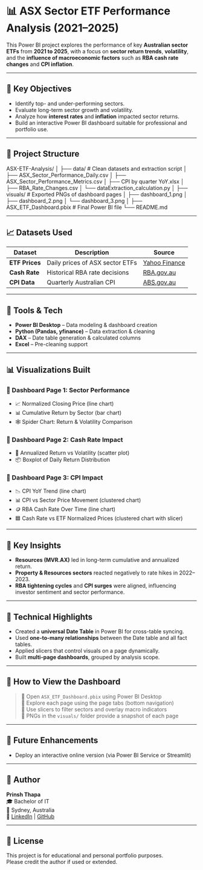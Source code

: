 # 📊 ASX Sector ETF Performance Analysis (2021–2025)

This Power BI project explores the performance of key **Australian sector ETFs** from **2021 to 2025**, with a focus on **sector return trends**, **volatility**, and the **influence of macroeconomic factors** such as **RBA cash rate changes** and **CPI inflation**.

---

## 🧠 Key Objectives

- Identify top- and under-performing sectors.
- Evaluate long-term sector growth and volatility.
- Analyze how **interest rates** and **inflation** impacted sector returns.
- Build an interactive Power BI dashboard suitable for professional and portfolio use.

---

## 📁 Project Structure

ASX-ETF-Analysis/
│
├── data/ # Clean datasets and extraction script
│ ├── ASX_Sector_Performance_Daily.csv
│ ├── ASX_Sector_Performance_Metrics.csv
│ ├── CPI by quarter YoY.xlsx
│ ├── RBA_Rate_Changes.csv
│ └── dataExtraction_calculation.py
│
├── visuals/ # Exported PNGs of dashboard pages
│ ├── dashboard_1.png
│ ├── dashboard_2.png
│ └── dashboard_3.png
│
├── ASX_ETF_Dashboard.pbix # Final Power BI file
└── README.md

---

## 📈 Datasets Used

| Dataset        | Description                          | Source               |
|----------------|--------------------------------------|----------------------|
| **ETF Prices** | Daily prices of ASX sector ETFs      | [Yahoo Finance](https://finance.yahoo.com/) |
| **Cash Rate**  | Historical RBA rate decisions        | [RBA.gov.au](https://www.rba.gov.au/statistics/cash-rate/)    |
| **CPI Data**   | Quarterly Australian CPI             | [ABS.gov.au](https://www.abs.gov.au)        |

---

## 🔧 Tools & Tech

- **Power BI Desktop** – Data modeling & dashboard creation
- **Python (Pandas, yfinance)** – Data extraction & cleaning
- **DAX** – Date table generation & calculated columns
- **Excel** – Pre-cleaning support

---

## 📊 Visualizations Built

### 📍 Dashboard Page 1: Sector Performance
- 📈 Normalized Closing Price (line chart)
- 📊 Cumulative Return by Sector (bar chart)
- 🕸️ Spider Chart: Return & Volatility Comparison

### 📍 Dashboard Page 2: Cash Rate Impact
- 🔬 Annualized Return vs Volatility (scatter plot)
- 📦 Boxplot of Daily Return Distribution

### 📍 Dashboard Page 3: CPI Impact
- 📉 CPI YoY Trend (line chart)
- 📊 CPI vs Sector Price Movement (clustered chart)
- 🪙 RBA Cash Rate Over Time (line chart)
- 🟦 Cash Rate vs ETF Normalized Prices (clustered chart with slicer)

---

## 🧠 Key Insights

- **Resources (MVR.AX)** led in long-term cumulative and annualized return.
- **Property & Resources sectors** reacted negatively to rate hikes in 2022–2023.
- **RBA tightening cycles** and **CPI surges** were aligned, influencing investor sentiment and sector performance.

---

## 🧩 Technical Highlights

- Created a **universal Date Table** in Power BI for cross-table syncing.
- Used **one-to-many relationships** between the Date table and all fact tables.
- Applied slicers that control visuals on a page dynamically.
- Built **multi-page dashboards**, grouped by analysis scope.

---

## 📌 How to View the Dashboard

> 🔹 Open `ASX_ETF_Dashboard.pbix` using Power BI Desktop  
> 🔹 Explore each page using the page tabs (bottom navigation)  
> 🔹 Use slicers to filter sectors and overlay macro indicators  
> 🔹 PNGs in the `visuals/` folder provide a snapshot of each page

---

## 🔮 Future Enhancements

- Deploy an interactive online version (via Power BI Service or Streamlit)

---

## 👤 Author

**Prinsh Thapa**  
🎓 Bachelor of IT  
📍 Sydney, Australia  
🔗 [LinkedIn](https://www.linkedin.com/in/prinsh-thapa/) | [GitHub](https://github.com/gorkGitty)

---

## 📃 License

This project is for educational and personal portfolio purposes.  
Please credit the author if used or extended.
